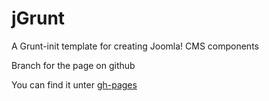jGrunt
======

A Grunt-init template for creating Joomla! CMS components

Branch for the page on github

[gh-pages]: http://pfitzer.github.io/jGrunt/

You can find it unter [gh-pages][]
